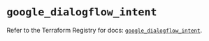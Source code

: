# `google_dialogflow_intent`

Refer to the Terraform Registry for docs: [`google_dialogflow_intent`](https://registry.terraform.io/providers/hashicorp/google-beta/6.49.3/docs/resources/google_dialogflow_intent).
